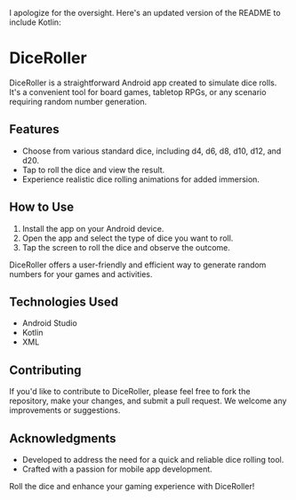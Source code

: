 I apologize for the oversight. Here's an updated version of the README to include Kotlin:

# DiceRoller

DiceRoller is a straightforward Android app created to simulate dice rolls. It's a convenient tool for board games, tabletop RPGs, or any scenario requiring random number generation.

## Features

- Choose from various standard dice, including d4, d6, d8, d10, d12, and d20.
- Tap to roll the dice and view the result.
- Experience realistic dice rolling animations for added immersion.

## How to Use

1. Install the app on your Android device.
2. Open the app and select the type of dice you want to roll.
3. Tap the screen to roll the dice and observe the outcome.

DiceRoller offers a user-friendly and efficient way to generate random numbers for your games and activities.

## Technologies Used

- Android Studio
- Kotlin
- XML

## Contributing

If you'd like to contribute to DiceRoller, please feel free to fork the repository, make your changes, and submit a pull request. We welcome any improvements or suggestions.


## Acknowledgments

- Developed to address the need for a quick and reliable dice rolling tool.
- Crafted with a passion for mobile app development.

Roll the dice and enhance your gaming experience with DiceRoller!
